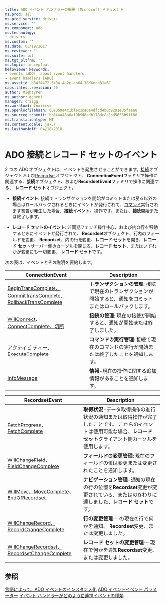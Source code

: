 ```yaml
---
title: ADO イベント ハンドラーの概要 |Microsoft ドキュメント
ms.prod: sql
ms.prod_service: drivers
ms.service: ''
ms.component: ado
ms.technology:
- drivers
ms.custom: ''
ms.date: 01/19/2017
ms.reviewer: ''
ms.suite: sql
ms.tgt_pltfrm: ''
ms.topic: conceptual
helpviewer_keywords:
- events [ADO], about event handlers
- event handlers [ADO]
ms.assetid: b34f4472-5e04-4a2c-ab64-38d6eca31a69
caps.latest.revision: 10
author: MightyPen
ms.author: genemi
manager: craigg
ms.workload: Inactive
ms.openlocfilehash: 6090b9e4c1bfec3ca6e4dfcd4b8d9291e35faee8
ms.sourcegitcommit: bb044a48a6af9b9d8edb178dc8c8bd5658b9ff68
ms.translationtype: MT
ms.contentlocale: ja-JP
ms.lasthandoff: 04/18/2018
---
```

# <a name="ado-connection-and-recordset-events"></a>ADO 接続とレコード セットのイベント
2 つの ADO オブジェクトは、イベントを発生させることができます。[接続](../../../ado/reference/ado-api/connection-object-ado.md)オブジェクトおよび[Recordset](../../../ado/reference/ado-api/recordset-object-ado.md)オブジェクト。 **ConnectionEvent**ファミリで操作に関連する、**接続**オブジェクト、および**RecordsetEvent**ファミリで操作に関連する、 **レコード セット**オブジェクト。

-   **接続イベント**: 接続でトランザクションを開始がコミットまたは戻る以外の場合はロールバックされるときにイベントが発行されて、[コマンド](../../../ado/reference/ado-api/command-object-ado.md)実行されます警告が発生した場合、**接続イベント**。操作です。または、**接続**開始または終了します。

-   **レコード セットのイベント**: 非同期フェッチ操作中心、および内の行を移動するときにイベントが発行されて、 **Recordset**オブジェクト、行内のフィールドを変更、 **Recordset**、内の行を変更、**レコード セット**を開き、**レコード セット**サーバー側のカーソルを閉じる、**レコード セット**、またはいずれかが変更にも一切変更、 **レコード セット**です。

 次の表は、イベントとその説明を要約します。

|ConnectionEvent|Description|
|---------------------|-----------------|
|[BeginTransComplete、CommitTransComplete、RollbackTransComplete](../../../ado/reference/ado-api/begintranscomplete-committranscomplete-and-rollbacktranscomplete-events-ado.md)|**トランザクションの管理**: 接続で現在のトランザクションが開始すると、通知をコミットまたはロールバックします。|
|[WillConnect](../../../ado/reference/ado-api/willconnect-event-ado.md)、 [ConnectComplete、切断](../../../ado/reference/ado-api/connectcomplete-and-disconnect-events-ado.md)|**接続の管理**: 現在の接続が開始すると、通知が開始または終了しました。|
|[アクティビ ティー](../../../ado/reference/ado-api/willexecute-event-ado.md)、 [ExecuteComplete](../../../ado/reference/ado-api/executecomplete-event-ado.md)|**コマンドの実行管理**: 接続で現在のコマンドの実行が開始または終了したことを通知します。|
|[InfoMessage](../../../ado/reference/ado-api/infomessage-event-ado.md)|**情報**-現在の操作に関する追加情報があることを通知します。|

|RecordsetEvent|Description|
|--------------------|-----------------|
|[FetchProgress](../../../ado/reference/ado-api/fetchprogress-event-ado.md)、 [FetchComplete](../../../ado/reference/ado-api/fetchcomplete-event-ado.md)|**取得状況**-データ取得操作の進行状況の通知または取得操作が完了したことです。 これらのイベントは使用可能な場合、**レコード セット**クライアント側カーソルを使用します。|
|[WillChangeField、FieldChangeComplete](../../../ado/reference/ado-api/willchangefield-and-fieldchangecomplete-events-ado.md)|**フィールドの変更管理**: 現在のフィールドの値は変更または変更されたことを通知します。|
|[WillMove、MoveComplete](../../../ado/reference/ado-api/willmove-and-movecomplete-events-ado.md)、 [EndOfRecordset](../../../ado/reference/ado-api/endofrecordset-event-ado.md)|**ナビゲーション管理**-通知の現在の行の位置を**Recordset**変更が変更されている、またはの終わりに達しました、**レコード セット**です。|
|[WillChangeRecord、RecordChangeComplete](../../../ado/reference/ado-api/willchangerecord-and-recordchangecomplete-events-ado.md)|**行の変更管理**— の現在の行で何かを通知、 **Recordset**変更、または変更しました。|
|[WillChangeRecordset、RecordsetChangeComplete](../../../ado/reference/ado-api/willchangerecordset-and-recordsetchangecomplete-events-ado.md)|**レコード セットの変更管理**— 現在で何かを通知**Recordset**変更、または変更しました。|

## <a name="see-also"></a>参照
 [言語によって、ADO イベントのインスタンス化](../../../ado/guide/data/ado-event-instantiation-by-language.md) [ADO イベント](../../../ado/reference/ado-api/ado-events.md)[イベント パラメーター](../../../ado/guide/data/event-parameters.md) [イベント ハンドラーがどのように連携](../../../ado/guide/data/how-event-handlers-work-together.md)[イベントの種類](../../../ado/guide/data/types-of-events.md)

